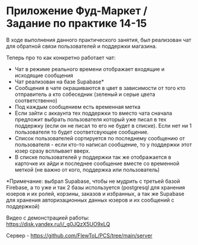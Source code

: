 # Приложение Фуд-Маркет / Задание по практике 14-15

В ходе выполнения данного практического занятия, был реализован чат для обратной связи пользователей и поддержки магазина.

Теперь про то как конкретно работает чат:
- Чат в режиме реального времени отображает входящие и исходящие сообщения
- Чат реализован на базе Supabase*
- Сообщения в чате окрашиваются в цвет в зависимости от того кто отправитель а кто собеседник (зеленый и серые цвета соответственно)
- Под каждым сообщением есть временная метка
- Если зайти с аккаунта тех поддержки то вместо чата сначала предложит выбрать пользователя который уже писал в тех поддержку (если он не писал то его не будет в списке). Если нет ни 1 пользователя то будет соответсвующее сообщение.
- Список пользователей сортируется по последнему сообщению от пользователя - если кто-то написал сообщение, то у поддержки этот юзер сразу всплывает вверх.
- В списке пользователей у поддержки так же отображается в карточке их айди и последнее сообщение вместе со временной меткой (не важно от кого, поддержка или пользователь)


*Примечание: выбрал Supabase, чтобы не мудрить с третьей базой Firebase, а то уже и так 2 базы используется (postgresql для хранения юзеров и их ролей, корзины, заказов и избранных, а так же Supabase для хранения авторизационных данных юзеров и их сообщений с поддержкой)

Видео с демонстрацией работы:
https://disk.yandex.ru/i/_g0JQzX5UO9xLQ

Сервер - https://github.com/FlewToL/PCS/tree/main/server
